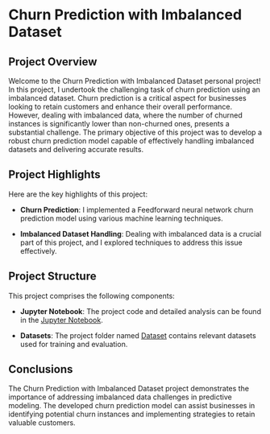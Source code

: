 # Churn Prediction with Imbalanced Dataset

## Project Overview

Welcome to the Churn Prediction with Imbalanced Dataset personal project! In this project, I undertook the challenging task of churn prediction using an imbalanced dataset. Churn prediction is a critical aspect for businesses looking to retain customers and enhance their overall performance. However, dealing with imbalanced data, where the number of churned instances is significantly lower than non-churned ones, presents a substantial challenge. The primary objective of this project was to develop a robust churn prediction model capable of effectively handling imbalanced datasets and delivering accurate results.

## Project Highlights

Here are the key highlights of this project:

- **Churn Prediction**: I implemented a Feedforward neural network churn prediction model using various machine learning techniques.

- **Imbalanced Dataset Handling**: Dealing with imbalanced data is a crucial part of this project, and I explored techniques to address this issue effectively.

## Project Structure

This project comprises the following components:

- **Jupyter Notebook**: The project code and detailed analysis can be found in the [Jupyter Notebook](Code/ANN.ipynb).

- **Datasets**: The project folder named [Dataset](Dataset/WA_Fn-UseC_-Telco-Customer-Churn.csv) contains relevant datasets used for training and evaluation.

## Conclusions

The Churn Prediction with Imbalanced Dataset project demonstrates the importance of addressing imbalanced data challenges in predictive modeling. The developed churn prediction model can assist businesses in identifying potential churn instances and implementing strategies to retain valuable customers.